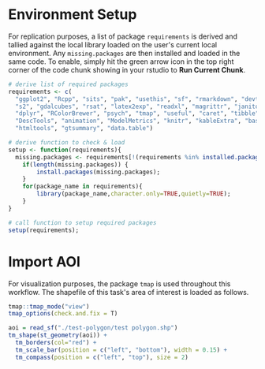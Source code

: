 
# Environment Setup

For replication purposes, a list of package `requirements` is derived and tallied against the local library loaded on the user's current local environment. Any `missing.packages` are then installed and loaded in the same code. To enable, simply hit the green arrow icon in the top right corner of the code chunk showing in your rstudio to **Run Current Chunk**.


``` r
# derive list of required packages
requirements <- c(
  "ggplot2", "Rcpp", "sits", "pak", "usethis", "sf", "rmarkdown", "devtools", 
  "s2", "gdalcubes", "rsat", "latex2exp", "readxl", "magrittr", "janitor", 
  "dplyr", "RColorBrewer", "psych", "tmap", "useful", "caret", "tibble", 
  "DescTools", "animation", "ModelMetrics", "knitr", "kableExtra", "basemaps", 
  "htmltools", "gtsummary", "data.table")

# derive function to check & load
setup <- function(requirements){
  missing.packages <- requirements[!(requirements %in% installed.packages()[,"Package"])];
    if(length(missing.packages)) {
        install.packages(missing.packages);
    }
    for(package_name in requirements){
        library(package_name,character.only=TRUE,quietly=TRUE);
    }
}

# call function to setup required packages
setup(requirements);
```


# Import AOI

For visualization purposes, the package `tmap` is used throughout this workflow. 
The shapefile of this task's area of interest is loaded as follows.


``` r
tmap::tmap_mode("view")
tmap_options(check.and.fix = T)

aoi = read_sf("./test-polygon/test polygon.shp") 
tm_shape(st_geometry(aoi)) + 
  tm_borders(col="red") +
  tm_scale_bar(position = c("left", "bottom"), width = 0.15) +
  tm_compass(position = c("left", "top"), size = 2)
```

